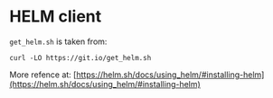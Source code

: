 # HELM client

`get_helm.sh` is taken from:

```
curl -LO https://git.io/get_helm.sh
```

More refence at: [https://helm.sh/docs/using_helm/#installing-helm](https://helm.sh/docs/using_helm/#installing-helm)
